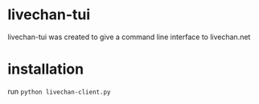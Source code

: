 livechan-tui
============

livechan-tui was created to give a command line interface to livechan.net

installation
============

run `python livechan-client.py`
